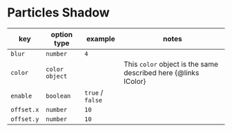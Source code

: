 # Particles Shadow

| key        | option type    | example          | notes                                                          |
| ---------- | -------------- | ---------------- | -------------------------------------------------------------- |
| `blur`     | `number`       | `4`              |                                                                |
| `color`    | `color object` |                  | This `color` object is the same described here {@links IColor} |
| `enable`   | `boolean`      | `true` / `false` |                                                                |
| `offset.x` | `number`       | `10`             |                                                                |
| `offset.y` | `number`       | `10`             |                                                                |
